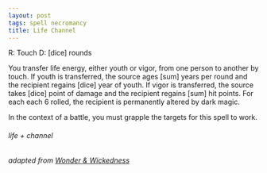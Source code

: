 ```yaml
---
layout: post
tags: spell necromancy
title: Life Channel
---
```

R: Touch		D: [dice] rounds

You transfer life energy, either youth or vigor, from one person to another by touch. If youth is transferred, the source ages [sum] years per round and the recipient regains [dice] year of youth. If vigor is transferred, the source takes [dice] point of damage and the recipient regains [sum] hit points. For each each 6 rolled, the recipient is permanently altered by dark magic. 

In the context of a battle, you must grapple the targets for this spell to work.

###### life + channel
###### adapted from [Wonder & Wickedness](https://www.drivethrurpg.com/product/145647/Wonder--Wickedness)
